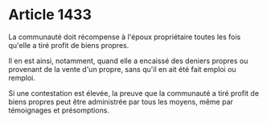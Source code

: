 # Article 1433

La communauté doit récompense à l'époux propriétaire toutes les fois qu'elle a tiré profit de biens propres.

Il en est ainsi, notamment, quand elle a encaissé des deniers propres ou provenant de la vente d'un propre, sans qu'il en ait été fait emploi ou remploi.

Si une contestation est élevée, la preuve que la communauté a tiré profit de biens propres peut être administrée par tous les moyens, même par témoignages et présomptions.
